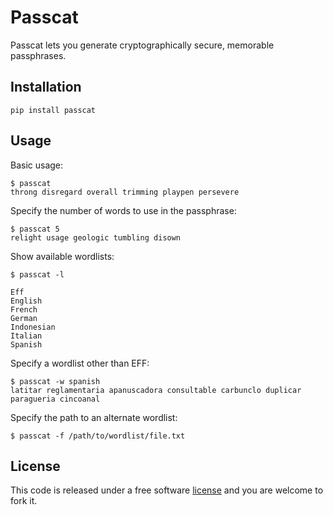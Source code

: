# Passcat

Passcat lets you generate cryptographically secure, memorable passphrases.

## Installation

``pip install passcat``

## Usage

Basic usage:

```
$ passcat
throng disregard overall trimming playpen persevere
```

Specify the number of words to use in the passphrase:

```
$ passcat 5
relight usage geologic tumbling disown
```

Show available wordlists:

```
$ passcat -l

Eff
English
French
German
Indonesian
Italian
Spanish
```

Specify a wordlist other than EFF:

```
$ passcat -w spanish
latitar reglamentaria apanuscadora consultable carbunclo duplicar paragueria cincoanal
```

Specify the path to an alternate wordlist:

``$ passcat -f /path/to/wordlist/file.txt``

## License

This code is released under a free software [license](LICENSE.txt) and you are welcome to fork it.